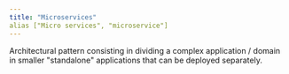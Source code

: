```yaml
---
title: "Microservices"
alias ["Micro services", "microservice"]
---
```

Architectural pattern consisting in dividing a complex application / domain in smaller "standalone" applications that can be deployed separately.

